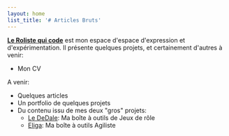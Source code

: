 ```yaml
---
layout: home
list_title: '# Articles Bruts'
---
```


**[Le Roliste qui code](https://fhiegel.github.io)** est mon espace d'espace d'expression et d'expérimentation.
Il présente quelques projets, et certainement d'autres à venir:
- Mon CV

A venir:
- Quelques articles
- Un portfolio de quelques projets
- Du contenu issu de mes deux "gros" projets:
    - [Le DeDale](https://de-dale.github.io): Ma boîte à outils de Jeux de rôle
    - [Eliga](https://github.com/fhiegel/eliga): Ma boîte à outils Agiliste 
